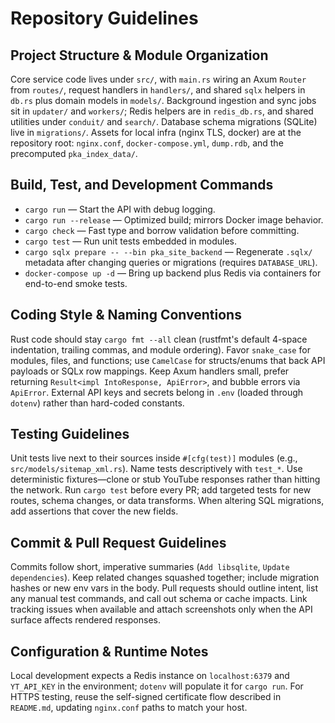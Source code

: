 # Repository Guidelines

## Project Structure & Module Organization
Core service code lives under `src/`, with `main.rs` wiring an Axum `Router` from `routes/`, request handlers in `handlers/`, and shared `sqlx` helpers in `db.rs` plus domain models in `models/`. Background ingestion and sync jobs sit in `updater/` and `workers/`; Redis helpers are in `redis_db.rs`, and shared utilities under `conduit/` and `search/`. Database schema migrations (SQLite) live in `migrations/`. Assets for local infra (nginx TLS, docker) are at the repository root: `nginx.conf`, `docker-compose.yml`, `dump.rdb`, and the precomputed `pka_index_data/`.

## Build, Test, and Development Commands
- `cargo run` — Start the API with debug logging.
- `cargo run --release` — Optimized build; mirrors Docker image behavior.
- `cargo check` — Fast type and borrow validation before committing.
- `cargo test` — Run unit tests embedded in modules.
- `cargo sqlx prepare -- --bin pka_site_backend` — Regenerate `.sqlx/` metadata after changing queries or migrations (requires `DATABASE_URL`).
- `docker-compose up -d` — Bring up backend plus Redis via containers for end-to-end smoke tests.

## Coding Style & Naming Conventions
Rust code should stay `cargo fmt --all` clean (rustfmt's default 4-space indentation, trailing commas, and module ordering). Favor `snake_case` for modules, files, and functions; use `CamelCase` for structs/enums that back API payloads or SQLx row mappings. Keep Axum handlers small, prefer returning `Result<impl IntoResponse, ApiError>`, and bubble errors via `ApiError`. External API keys and secrets belong in `.env` (loaded through `dotenv`) rather than hard-coded constants.

## Testing Guidelines
Unit tests live next to their sources inside `#[cfg(test)]` modules (e.g., `src/models/sitemap_xml.rs`). Name tests descriptively with `test_*`. Use deterministic fixtures—clone or stub YouTube responses rather than hitting the network. Run `cargo test` before every PR; add targeted tests for new routes, schema changes, or data transforms. When altering SQL migrations, add assertions that cover the new fields.

## Commit & Pull Request Guidelines
Commits follow short, imperative summaries (`Add libsqlite`, `Update dependencies`). Keep related changes squashed together; include migration hashes or new env vars in the body. Pull requests should outline intent, list any manual test commands, and call out schema or cache impacts. Link tracking issues when available and attach screenshots only when the API surface affects rendered responses.

## Configuration & Runtime Notes
Local development expects a Redis instance on `localhost:6379` and `YT_API_KEY` in the environment; `dotenv` will populate it for `cargo run`. For HTTPS testing, reuse the self-signed certificate flow described in `README.md`, updating `nginx.conf` paths to match your host.
